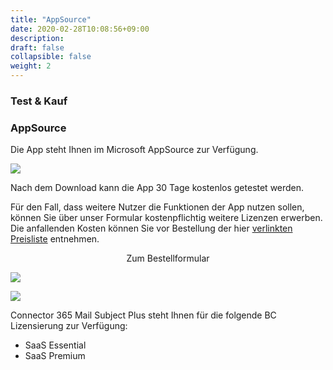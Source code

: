 ```yaml
---
title: "AppSource"
date: 2020-02-28T10:08:56+09:00
description: 
draft: false
collapsible: false
weight: 2
---
```

### Test & Kauf

### AppSource

Die App steht Ihnen im Microsoft AppSource zur Verfügung.

![](images/apps/mail_subject_plus_appsource_de.png)

Nach dem Download kann die App 30 Tage kostenlos getestet werden.

Für den Fall, dass weitere Nutzer die Funktionen der App nutzen sollen, können Sie über unser Formular kostenpflichtig weitere Lizenzen erwerben.
Die anfallenden Kosten können Sie vor Bestellung der hier [verlinkten Preisliste](files/BELWARE_C365_Preisliste_Stand0323.pdf) entnehmen.

<p style="text-align: center;">
Zum Bestellformular
</p>

[<img src="/images/apps/Forms_plus.png">](https://forms.office.com/pages/responsepage.aspx?id=wbg8p1B5wk60E37fEWJ6gDRBQTgxSJtOuCsCUFr9Wj5UQjg1Wkg0SVVEN0w5T1AxUEdKTlc1TU40US4u)

![](images/apps/senderforms_removed.PNG)
 
Connector 365 Mail Subject Plus steht Ihnen für die folgende BC Lizensierung zur Verfügung:

- SaaS Essential
- SaaS Premium



